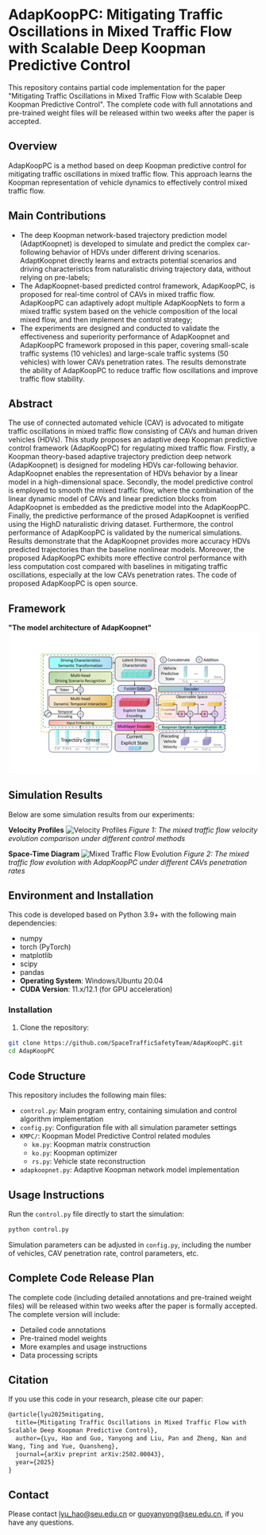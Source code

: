 #  AdapKoopPC: Mitigating Traffic Oscillations in Mixed Traffic Flow with Scalable Deep Koopman Predictive Control

This repository contains partial code implementation for the paper "Mitigating Traffic Oscillations in Mixed Traffic Flow with Scalable Deep Koopman Predictive Control". The complete code with full annotations and pre-trained weight files will be released within two weeks after the paper is accepted.

## Overview
AdapKoopPC is a method based on deep Koopman predictive control for mitigating traffic oscillations in mixed traffic flow. This approach learns the Koopman representation of vehicle dynamics to effectively control mixed traffic flow.

## Main Contributions

- The deep Koopman network-based trajectory prediction model (AdaptKoopnet) is developed to simulate and predict the complex car-following behavior of HDVs under different driving scenarios. AdaptKoopnet directly learns and extracts potential scenarios and driving characteristics from naturalistic driving trajectory data, without relying on pre-labels; 
- The AdapKoopnet-based predicted control framework, AdapKoopPC, is proposed for real-time control of CAVs in mixed traffic flow. AdapKoopPC can adaptively adopt multiple AdapKoopNets to form a mixed traffic system based on the vehicle composition of the local mixed flow, and then implement the control strategy;
- The experiments are designed and conducted to validate the effectiveness and superiority performance of AdapKoopnet and AdapKoopPC framework proposed in this paper, covering small-scale traffic systems (10 vehicles) and large-scale traffic systems (50 vehicles) with lower CAVs penetration rates. The results demonstrate the ability of AdapKoopPC to reduce traffic flow oscillations and improve traffic flow stability.

## Abstract

The use of connected automated vehicle (CAV) is advocated to mitigate traffic oscillations in mixed traffic flow consisting of CAVs and human driven vehicles (HDVs). This study proposes an adaptive deep Koopman predictive control framework (AdapKoopPC) for regulating mixed traffic flow. Firstly, a Koopman theory-based adaptive trajectory prediction deep network (AdapKoopnet) is designed for modeling HDVs car-following behavior. AdapKoopnet enables the representation of HDVs behavior by a linear model in a high-dimensional space. Secondly, the model predictive control is employed to smooth the mixed traffic flow, where the combination of the linear dynamic model of CAVs and linear prediction blocks from AdapKoopnet is embedded as the predictive model into the AdapKoopPC. Finally, the predictive performance of the prosed AdapKoopnet is verified using the HighD naturalistic driving dataset. Furthermore, the control performance of AdapKoopPC is validated by the numerical simulations. Results demonstrate that the AdapKoopnet provides more accuracy HDVs predicted trajectories than the baseline nonlinear models. Moreover, the proposed AdapKoopPC exhibits more effective control performance with less computation cost compared with baselines in mitigating traffic oscillations, especially at the low CAVs penetration rates. The code of proposed AdapKoopPC is open source.

## Framework

**"The model architecture of AdapKoopnet"**
![framework](./AdapKoopnet.png)

## Simulation Results

Below are some simulation results from our experiments:

**Velocity Profiles**
![Velocity Profiles](./figures/velocity_profile.png)
*Figure 1: The mixed traffic flow velocity evolution comparison under different control methods*

**Space-Time Diagram**
![Mixed Traffic Flow Evolution](./figures/Flow.png)
*Figure 2: The mixed traffic flow evolution with AdapKoopPC under different CAVs penetration rates*

## Environment and Installation

This code is developed based on Python 3.9+ with the following main dependencies:
- numpy
- torch (PyTorch)
- matplotlib
- scipy
- pandas
- **Operating System**: Windows/Ubuntu 20.04
- **CUDA Version**: 11.x/12.1 (for GPU acceleration)

### Installation

1. Clone the repository:
```bash
git clone https://github.com/SpaceTrafficSafetyTeam/AdapKoopPC.git
cd AdapKoopPC
```

## Code Structure

This repository includes the following main files:

- `control.py`: Main program entry, containing simulation and control algorithm implementation
- `config.py`: Configuration file with all simulation parameter settings
- `KMPC/`: Koopman Model Predictive Control related modules
  - `km.py`: Koopman matrix construction
  - `ko.py`: Koopman optimizer
  - `rs.py`: Vehicle state reconstruction
- `adapkoopnet.py`: Adaptive Koopman network model implementation

## Usage Instructions

Run the `control.py` file directly to start the simulation:

```bash
python control.py
```

Simulation parameters can be adjusted in `config.py`, including the number of vehicles, CAV penetration rate, control parameters, etc.

## Complete Code Release Plan

The complete code (including detailed annotations and pre-trained weight files) will be released within two weeks after the paper is formally accepted. The complete version will include:

- Detailed code annotations
- Pre-trained model weights
- More examples and usage instructions
- Data processing scripts

## Citation

If you use this code in your research, please cite our paper:

```
@article{lyu2025mitigating,
  title={Mitigating Traffic Oscillations in Mixed Traffic Flow with Scalable Deep Koopman Predictive Control},
  author={Lyu, Hao and Guo, Yanyong and Liu, Pan and Zheng, Nan and Wang, Ting and Yue, Quansheng},
  journal={arXiv preprint arXiv:2502.00043},
  year={2025}
}
```
## Contact
Please contact lyu_hao@seu.edu.cn or guoyanyong@seu.edu.cn, if you have any questions.
